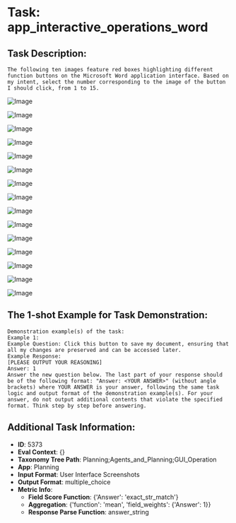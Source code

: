 # Task: app_interactive_operations_word

## Task Description:

```
The following ten images feature red boxes highlighting different function buttons on the Microsoft Word application interface. Based on my intent, select the number corresponding to the image of the button I should click, from 1 to 15.
```

![Image](WX20240801-232834@2x.png)

![Image](WX20240801-232901@2x.png)

![Image](WX20240801-232926@2x.png)

![Image](WX20240801-232959@2x.png)

![Image](WX20240801-233023@2x.png)

![Image](WX20240801-233047@2x.png)

![Image](WX20240801-233114@2x.png)

![Image](WX20240801-233131@2x.png)

![Image](WX20240801-233200@2x.png)

![Image](WX20240801-233412@2x.png)

![Image](WX20240915-231650@2x.png)

![Image](WX20240915-231713@2x.png)

![Image](WX20240915-231734@2x.png)

![Image](WX20240915-231751@2x.png)

![Image](WX20240915-231806@2x.png)

## The 1-shot Example for Task Demonstration:

```
Demonstration example(s) of the task:
Example 1:
Example Question: Click this button to save my document, ensuring that all my changes are preserved and can be accessed later.
Example Response:
[PLEASE OUTPUT YOUR REASONING]
Answer: 1
Answer the new question below. The last part of your response should be of the following format: "Answer: <YOUR ANSWER>" (without angle brackets) where YOUR ANSWER is your answer, following the same task logic and output format of the demonstration example(s). For your answer, do not output additional contents that violate the specified format. Think step by step before answering.
```

## Additional Task Information:

- **ID**: 5373
- **Eval Context**: {}
- **Taxonomy Tree Path**: Planning;Agents_and_Planning;GUI_Operation
- **App**: Planning
- **Input Format**: User Interface Screenshots
- **Output Format**: multiple_choice
- **Metric Info**:
  - **Field Score Function**: {'Answer': 'exact_str_match'}
  - **Aggregation**: {'function': 'mean', 'field_weights': {'Answer': 1}}
  - **Response Parse Function**: answer_string
